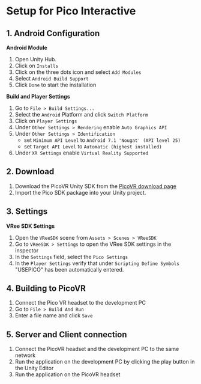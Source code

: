 # Setup for Pico Interactive

## 1. Android Configuration

**Android Module**

  1. Open Unity Hub.
  1. Click on `Installs`
  1. Click on the three dots icon and select `Add Modules`
  1. Select `Android Build Support`
  1. Click `Done` to start the installation

**Build and Player Settings**

  1. Go to `File > Build Settings...`
  1. Select the `Android` Platform and click `Switch Platform`
  1. Click on `Player Settings`
  1. Under `Other Settings > Rendering` enable `Auto Graphics API`
  1. Under `Other Settings > Identification`
     - set `Minimum API Level` to `Android 7.1 'Nougat' (API level 25)`
     - set `Target API Level` to `Automatic (highest installed)`
  1. Under `XR Settings` enable `Virtual Reality Supported`

## 2. Download
  1. Download the PicoVR Unity SDK from the [PicoVR download page](https://developer.pico-interactive.com/sdk "PicoVR Unity SDK download page")
  1. Import the Pico SDK package into your Unity project.

## 3. Settings

**VRee SDK Settings**

  1. Open the `VReeSDK` scene from `Assets > Scenes > VReeSDK`
  1. Go to `VReeSDK > Settings` to open the VRee SDK settings in the inspector
  1. In the `Settings` field, select the `Pico Settings`
  1. In the `Player Settings` verify that under `Scripting Define Symbols` "USEPICO" has been automatically entered.

## 4. Building to PicoVR

1. Connect the Pico VR headset to the development PC
1. Go to `File > Build And Run`
1. Enter a file name and click `Save`

## 5. Server and Client connection

1. Connect the PicoVR headset and the development PC to the same network
2. Run the application on the development PC by clicking the play button in the Unity Editor
3. Run the application on the PicoVR headset
